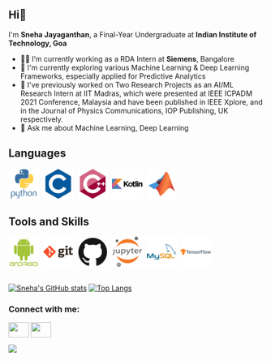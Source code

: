 ## Hi👋

I'm **Sneha Jayaganthan**, a Final-Year Undergraduate at **Indian Institute of Technology, Goa**

- 👩‍💻 I’m currently working as a RDA Intern at **Siemens**, Bangalore 
- 📖 I'm currently exploring various Machine Learning & Deep Learning Frameworks, especially applied for Predictive Analytics
- 📃 I've previously worked on Two Research Projects as an AI/ML Research Intern at IIT Madras, which were presented at IEEE ICPADM 2021 Conference, Malaysia and have been published in IEEE Xplore, and in the Journal of Physics Communications, IOP Publishing, UK respectively.
- 💬 Ask me about Machine Learning, Deep Learning

## **Languages**
<div>
  <img src="https://github.com/devicons/devicon/blob/master/icons/python/python-original-wordmark.svg" title="Python" alt="Python" width="60" height="60"/>&nbsp;
  <img src="https://github.com/devicons/devicon/blob/master/icons/c/c-plain.svg" title="C" alt="C" width="60" height="60"/>&nbsp;
  <img src="https://github.com/devicons/devicon/blob/master/icons/cplusplus/cplusplus-original.svg" title="C++" alt="C++" width="60" height="60"/>&nbsp;
  <img src="https://github.com/devicons/devicon/blob/master/icons/kotlin/kotlin-original-wordmark.svg" title="Kotlin" alt="Kotlin" width="60" height="60"/>&nbsp;
  <img src="https://github.com/devicons/devicon/blob/master/icons/matlab/matlab-original.svg" title="MATLAB" alt="MATLAB" width="60" height="60"/>&nbsp;
  </div>
  
 ## **Tools and Skills**
  <div>
  <img src="https://github.com/devicons/devicon/blob/master/icons/android/android-plain-wordmark.svg" title="Android" alt="Android" width="60" height="60"/>&nbsp;
  <img src="https://github.com/devicons/devicon/blob/master/icons/git/git-original-wordmark.svg" title="Git" alt="Git" width="60" height="60"/>&nbsp;
  <img src="https://github.com/devicons/devicon/blob/master/icons/github/github-original.svg" title="Github" alt="Github" width="60" height="60"/>&nbsp;
  <img src="https://github.com/devicons/devicon/blob/master/icons/jupyter/jupyter-original-wordmark.svg"  title="Jupyter" alt="Jupyter" width="60" height="60"/>&nbsp;
  <img src="https://github.com/devicons/devicon/blob/master/icons/mysql/mysql-original-wordmark.svg" title="MySQL" alt="MySQL" width="60" height="60"/>&nbsp;
  <img src="https://github.com/devicons/devicon/blob/master/icons/tensorflow/tensorflow-original-wordmark.svg" title="Tensorflow" alt="Tensorflow" width="60" height="60"/>&nbsp;
</div>

##

[![Sneha's GitHub stats](https://github-readme-stats.vercel.app/api?username=jsneha1710&count_private=true&hide=stars&show_icons=true&theme=chartreuse-dark)](https://github.com/anuraghazra/github-readme-stats)
[![Top Langs](https://github-readme-stats.vercel.app/api/top-langs/?username=jsneha1710&layout=compact)](https://github.com/jsneha1710/github-readme-stats)

<h3 align="left">Connect with me:</h3>
<p align="left">
<a href="https://twitter.com/iam_jsneha" target="blank"><img align="center" src="https://cdn.jsdelivr.net/npm/simple-icons@3.0.1/icons/twitter.svg" alt="" height="30" width="40" /></a>
<a href="https://www.linkedin.com/in/sneha-jayaganthan-a492601a9/" target="blank"><img align="center" src="https://cdn.jsdelivr.net/npm/simple-icons@3.0.1/icons/linkedin.svg" alt="" height="30" width="40" /></a>
</p>

![](https://komarev.com/ghpvc/?username=jsneha1710&color=blue)

